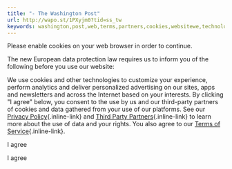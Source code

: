 ```yaml
---
title: "- The Washington Post"
url: http://wapo.st/1PXyjm0?tid=ss_tw
keywords: washington,post,web,terms,partners,cookies,websitewe,technologies,thirdparty,agree,sites,data
---
```

Please enable cookies on your web browser in order to continue.

The new European data protection law requires us to inform you of the following before you use our website:

We use cookies and other technologies to customize your experience, perform analytics and deliver personalized advertising on our sites, apps and newsletters and across the Internet based on your interests. By clicking "I agree" below, you consent to the use by us and our third-party partners of cookies and data gathered from your use of our platforms. See our [Privacy Policy](https://www.washingtonpost.com/privacy-policy/2011/11/18/gIQASIiaiN_story.html){.inline-link} and [Third Party Partners](https://www.washingtonpost.com/third-party-partners){.inline-link} to learn more about the use of data and your rights. You also agree to our [Terms of Service](http://www.washingtonpost.com/terms-of-service/2011/11/18/gIQAldiYiN_story.html){.inline-link}.

I agree

I agree
